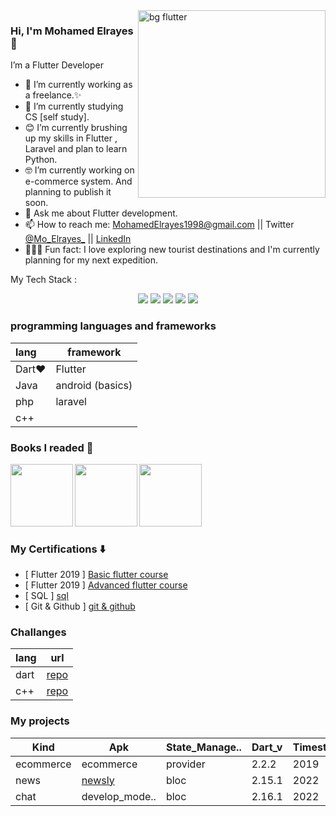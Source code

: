 <img align="right" src="https://docs.flutter.dev/assets/images/dash/Dashatars.png" alt="bg flutter" width=300px />

### Hi, I'm Mohamed Elrayes 👋

I’m a Flutter Developer
- 📱   I’m currently working as a freelance.✨
- 🧰  I’m currently studying CS [self study].
- 😊  I’m currently brushing up my skills in Flutter , Laravel and plan to learn Python.
- 🤓  I’m currently working on e-commerce system. And planning to publish it soon.
- 💬  Ask me about Flutter development.
- 📫  How to reach me: MohamedElrayes1998@gmail.com || Twitter [@Mo_Elrayes_](https://twitter.com/Mo_Elrayes_) || [LinkedIn](https://www.linkedin.com/in/mo-elrayes/) 
- 🚴🏽‍♀️  Fun fact: I love exploring new tourist destinations and I'm currently planning for my next expedition.

</p>

My Tech Stack :<p align = "center">
  <img src="https://img.shields.io/badge/Flutter%20-%2314354C.svg?&style=for-the-badge&logo=Flutter&logoColor=white"/> 
  <img src="https://img.shields.io/badge/Dart%20-%2300599C.svg?&style=for-the-badge&logo=Dart&logoColor=white"/> 
  <img src="https://img.shields.io/badge/Java%20-%2300599C.svg?&style=for-the-badge&logo=Java&logoColor=white"/> 
  <img src="https://img.shields.io/badge/git%20-%23F05033.svg?&style=for-the-badge&logo=git&logoColor=white"/> 
  <img src="https://img.shields.io/badge/Firebase%20-%23430098.svg?&style=for-the-badge&logo=Firebase&logoColor=white"/>

</p>

### programming languages and frameworks
|lang|framework|
|:----|--------|
|Dart❤|Flutter|
|Java|android (basics)|
|php|laravel|
|c++|

### Books I readed 📘
<img align="left" src="https://fluttercompletereference.com/images/cover.png" alt="" width=100px />
<img align="left" src="https://assets.alexandria.raywenderlich.com/books/da/images/384d6592b1dfdaea25f773fc985dc73c943d8a3e1dbbc7f3647cd95c2cacaeec/w594.png" alt="" width=100px />
<img align="left" src="https://i.gr-assets.com/images/S/compressed.photo.goodreads.com/books/1520176865l/38928063._SX318_.jpg" alt="" width=100px />

</br></br></br></br> </br></br>

### My Certifications :arrow_down:
- [ Flutter 2019 ] [Basic flutter course](https://cutt.ly/xO382wk)
- [ Flutter 2019 ] [Advanced flutter course](https://cutt.ly/EO38NQg)
- [ SQL ] [sql ](https://cutt.ly/EO34qvu) 
- [ Git & Github ] [git & github](https://cutt.ly/kO34ueW)

###  Challanges
|lang| url|
|----|----|
|dart|[repo](https://github.com/Mohamed-Elrayes/ProblemSolving_Dart)|
|c++|[repo](https://github.com/Mohamed-Elrayes/challange_c_plus_plus)|

### My projects
|Kind|Apk|State_Manage..|Dart_v|Timestamp|Api|gitHub|
|----|--------|--------|--------|-------------|-----|---|
|ecommerce|ecommerce|provider|2.2.2|2019|firebase|[github](https://github.com/Mohamed-Elrayes/shop_max)|
|news|[newsly](https://cutt.ly/UPclWeB)|bloc|2.15.1|2022|[mediastack](https://mediastack.com/)|[github](https://github.com/Mohamed-Elrayes/newsly)|
|chat|develop_mode..|bloc|2.16.1|2022|firebase|[github](https://github.com/Mohamed-Elrayes/chateo)


